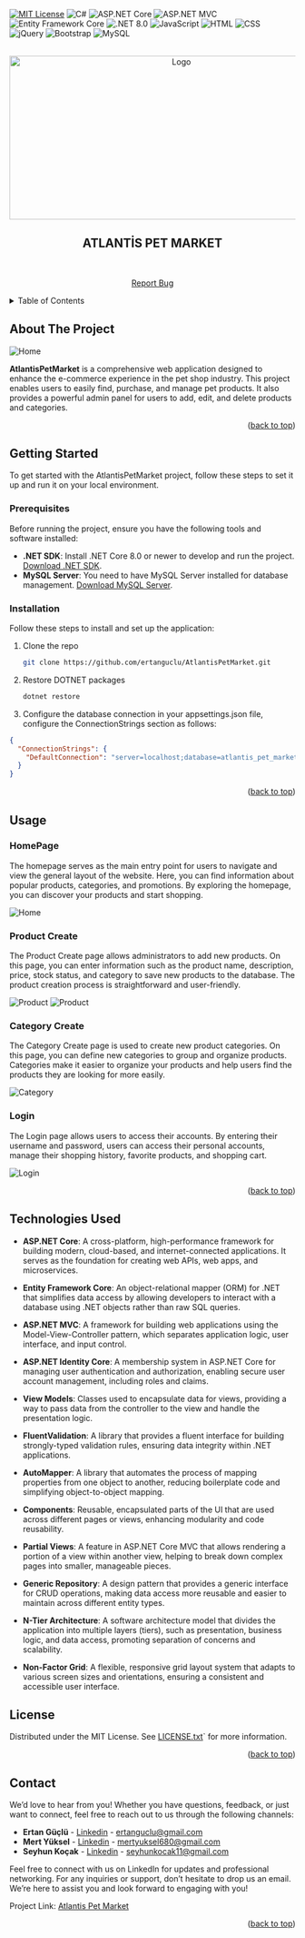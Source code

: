 <!-- Improved compatibility of back to top link: See: https://github.com/othneildrew/Best-README-Template/pull/73 -->
<a id="readme-top"></a>

<!-- PROJECT SHIELDS -->


[![MIT License][license-shield]][license-url]
![C#](https://img.shields.io/badge/C%23-blue.svg?style=for-the-badge)
![ASP.NET Core](https://img.shields.io/badge/ASP.NET%20Core-512BD4?style=for-the-badge&logo=asp-dot-net&logoColor=white)
![ASP.NET MVC](https://img.shields.io/badge/ASP.NET%20MVC-5C2D91?style=for-the-badge&logo=asp-dot-net&logoColor=white)
![Entity Framework Core](https://img.shields.io/badge/Entity%20Framework%20Core-512BD4?style=for-the-badge&logo=entity-framework&logoColor=white)
![.NET 8.0](https://img.shields.io/badge/.NET%208.0-512BD4?style=for-the-badge&logo=.net&logoColor=white)
![JavaScript](https://img.shields.io/badge/JavaScript-yellow.svg?style=for-the-badge)
![HTML](https://img.shields.io/badge/HTML-orange.svg?style=for-the-badge)
![CSS](https://img.shields.io/badge/CSS-blue.svg?style=for-the-badge)
![jQuery](https://img.shields.io/badge/jQuery-0769AD?style=for-the-badge&logo=jquery&logoColor=white)
![Bootstrap](https://img.shields.io/badge/Bootstrap-563D7C?style=for-the-badge&logo=bootstrap&logoColor=white)
![MySQL](https://img.shields.io/badge/MySQL-4479A1?style=for-the-badge&logo=mysql&logoColor=white)







<!-- PROJECT LOGO -->
<br />
<div align="center">
  <a href="https://github.com/ertanguclu/AtlantisPetMarket">
    <img src="images/petshopregister.png" alt="Logo" width="590" height="288">
  </a>

  <h2 align="center">ATLANTİS PET MARKET</h2>

  <p align="center">
    <br />
    <!-- <a href="https://github.com/your_username/repo_name">View Demo</a> -->
    
<a href="mailto:mertyuksel680@gmail.com?subject=Bug%20Report">Report Bug</a>

    
  </p>
</div>

<!-- TABLE OF CONTENTS -->
<details>
  <summary>Table of Contents</summary>
  <ol>
    <li>
      <a href="#about-the-project">About The Project</a>
     </li>
    <li>
      <a href="#getting-started">Getting Started</a>
      <ul>
        <li><a href="#prerequisites">Prerequisites</a></li>
        <li><a href="#installation">Installation</a></li>
      </ul>
    </li>
    <li><a href="#usage">Usage</a></li>
    <li><a href="#technologies-used">Technologies Used</a></li>
    <li><a href="#license">License</a></li>
    <li><a href="#contact">Contact</a></li>
    
  </ol>
</details>

<!-- ABOUT THE PROJECT -->
## About The Project

![Home](images/HomeIndex.png)

**AtlantisPetMarket** is a comprehensive web application designed to enhance the e-commerce experience in the pet shop industry. This project enables users to easily find, purchase, and manage pet products. It also provides a powerful admin panel for users to add, edit, and delete products and categories.

<p align="right">(<a href="#readme-top">back to top</a>)</p>

<!-- GETTING STARTED -->
## Getting Started

To get started with the AtlantisPetMarket project, follow these steps to set it up and run it on your local environment.

### Prerequisites

Before running the project, ensure you have the following tools and software installed:

- **.NET SDK**: Install .NET Core 8.0 or newer to develop and run the project. [Download .NET SDK](https://dotnet.microsoft.com/download).
- **MySQL Server**: You need to have MySQL Server installed for database management. [Download MySQL Server](https://dev.mysql.com/downloads/).

### Installation

Follow these steps to install and set up the application:

1. Clone the repo
   ```sh
   git clone https://github.com/ertanguclu/AtlantisPetMarket.git

   ```
2. Restore DOTNET packages
   ```sh
   dotnet restore

   ```
3. Configure the database connection in your appsettings.json file, configure the ConnectionStrings section as follows:
```json
{
  "ConnectionStrings": {
    "DefaultConnection": "server=localhost;database=atlantis_pet_market;user=root;password=yourpassword"
  }
}
```


<p align="right">(<a href="#readme-top">back to top</a>)</p>



<!-- USAGE EXAMPLES -->
## Usage

<h3>HomePage</h3>
The homepage serves as the main entry point for users to navigate and view the general layout of the website. Here, you can find information about popular products, categories, and promotions. By exploring the homepage, you can discover your products and start shopping.



![Home](images/HomeIndex.png)


<h3>Product Create</h3>
The Product Create page allows administrators to add new products. On this page, you can enter information such as the product name, description, price, stock status, and category to save new products to the database. The product creation process is straightforward and user-friendly.

![Product](images/ProductC.png)
![Product](images/ProductList.png)


<h3>Category Create</h3>
The Category Create page is used to create new product categories. On this page, you can define new categories to group and organize products. Categories make it easier to organize your products and help users find the products they are looking for more easily.

![Category](images/CategoryList.png)


<h3>Login</h3>
The Login page allows users to access their accounts. By entering their username and password, users can access their personal accounts, manage their shopping history, favorite products, and shopping cart.



![Login](images/Login.png)




<p align="right">(<a href="#readme-top">back to top</a>)</p>



<!-- ROADMAP -->




<!-- CONTRIBUTING -->
## Technologies Used

- **ASP.NET Core**: A cross-platform, high-performance framework for building modern, cloud-based, and internet-connected applications. It serves as the foundation for creating web APIs, web apps, and microservices.

- **Entity Framework Core**: An object-relational mapper (ORM) for .NET that simplifies data access by allowing developers to interact with a database using .NET objects rather than raw SQL queries.

- **ASP.NET MVC**: A framework for building web applications using the Model-View-Controller pattern, which separates application logic, user interface, and input control.


- **ASP.NET Identity Core**: A membership system in ASP.NET Core for managing user authentication and authorization, enabling secure user account management, including roles and claims.

- **View Models**: Classes used to encapsulate data for views, providing a way to pass data from the controller to the view and handle the presentation logic.

- **FluentValidation**: A library that provides a fluent interface for building strongly-typed validation rules, ensuring data integrity within .NET applications.

- **AutoMapper**: A library that automates the process of mapping properties from one object to another, reducing boilerplate code and simplifying object-to-object mapping.

- **Components**: Reusable, encapsulated parts of the UI that are used across different pages or views, enhancing modularity and code reusability.

- **Partial Views**: A feature in ASP.NET Core MVC that allows rendering a portion of a view within another view, helping to break down complex pages into smaller, manageable pieces.

- **Generic Repository**: A design pattern that provides a generic interface for CRUD operations, making data access more reusable and easier to maintain across different entity types.

- **N-Tier Architecture**: A software architecture model that divides the application into multiple layers (tiers), such as presentation, business logic, and data access, promoting separation of concerns and scalability.

- **Non-Factor Grid**: A flexible, responsive grid layout system that adapts to various screen sizes and orientations, ensuring a consistent and accessible user interface.



<!-- LICENSE -->
## License

Distributed under the MIT License. See [LICENSE.txt](./LICENSE.txt)` for more information.


<p align="right">(<a href="#readme-top">back to top</a>)</p>



<!-- CONTACT -->
## Contact
We’d love to hear from you! Whether you have questions, feedback, or just want to connect, feel free to reach out to us through the following channels:

- **Ertan Güçlü** - [Linkedin](https://www.linkedin.com/in/ertanguclu/) - ertanguclu@gmail.com
- **Mert Yüksel** - [Linkedin](https://www.linkedin.com/in/mert-y%C3%BCksel/) - mertyuksel680@gmail.com
- **Seyhun Koçak** - [Linkedin](https://www.linkedin.com/in/seyhunkocak/) - seyhunkocak11@gmail.com

Feel free to connect with us on LinkedIn for updates and professional networking. For any inquiries or support, don’t hesitate to drop us an email. We’re here to assist you and look forward to engaging with you!

Project Link: [Atlantis Pet Market](https://github.com/ertanguclu/AtlantisPetMarket)

<p align="right">(<a href="#readme-top">back to top</a>)</p>




<!-- MARKDOWN LINKS & IMAGES -->
<!-- https://www.markdownguide.org/basic-syntax/#reference-style-links -->
[contributors-shield]: https://img.shields.io/github/contributors/othneildrew/Best-README-Template.svg?style=for-the-badge
[contributors-url]: https://github.com/othneildrew/Best-README-Template/graphs/contributors
[forks-shield]: https://img.shields.io/github/forks/othneildrew/Best-README-Template.svg?style=for-the-badge
[forks-url]: https://github.com/othneildrew/Best-README-Template/network/members
[stars-shield]: https://img.shields.io/github/stars/othneildrew/Best-README-Template.svg?style=for-the-badge
[stars-url]: https://github.com/othneildrew/Best-README-Template/stargazers
[issues-shield]: https://img.shields.io/github/issues/othneildrew/Best-README-Template.svg?style=for-the-badge
[issues-url]: https://github.com/othneildrew/Best-README-Template/issues
[license-shield]: https://img.shields.io/github/license/othneildrew/Best-README-Template.svg?style=for-the-badge
[license-url]: https://github.com/othneildrew/Best-README-Template/blob/master/LICENSE.txt
[linkedin-shield]: https://img.shields.io/badge/-LinkedIn-black.svg?style=for-the-badge&logo=linkedin&colorB=555
[linkedin-url]: https://linkedin.com/in/othneildrew
[product-screenshot]: images/screenshot.png
[Next.js]: https://img.shields.io/badge/next.js-000000?style=for-the-badge&logo=nextdotjs&logoColor=white
[Next-url]: https://nextjs.org/
[React.js]: https://img.shields.io/badge/React-20232A?style=for-the-badge&logo=react&logoColor=61DAFB
[React-url]: https://reactjs.org/
[Vue.js]: https://img.shields.io/badge/Vue.js-35495E?style=for-the-badge&logo=vuedotjs&logoColor=4FC08D
[Vue-url]: https://vuejs.org/
[Angular.io]: https://img.shields.io/badge/Angular-DD0031?style=for-the-badge&logo=angular&logoColor=white
[Angular-url]: https://angular.io/
[Svelte.dev]: https://img.shields.io/badge/Svelte-4A4A55?style=for-the-badge&logo=svelte&logoColor=FF3E00
[Svelte-url]: https://svelte.dev/
[Laravel.com]: https://img.shields.io/badge/Laravel-FF2D20?style=for-the-badge&logo=laravel&logoColor=white
[Laravel-url]: https://laravel.com
[Bootstrap.com]: https://img.shields.io/badge/Bootstrap-563D7C?style=for-the-badge&logo=bootstrap&logoColor=white
[Bootstrap-url]: https://getbootstrap.com
[JQuery.com]: https://img.shields.io/badge/jQuery-0769AD?style=for-the-badge&logo=jquery&logoColor=white
[JQuery-url]: https://jquery.com 
